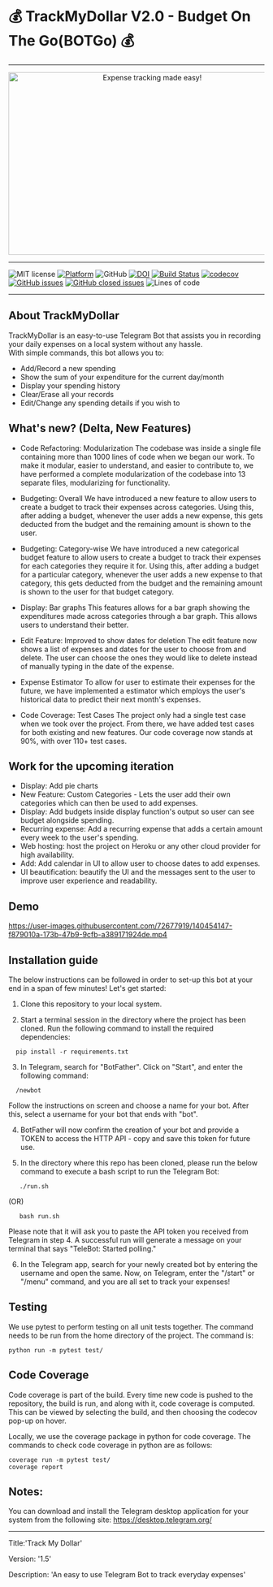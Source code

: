 # 💰 TrackMyDollar V2.0 - Budget On The Go(BOTGo) 💰
<hr>
<p align="center">
<a><img  height=360 width=550 
  src="https://github.com/deekay2310/MyDollarBot/blob/c56b4afd4fd5bbfffea0d0a4aade58596a5cb678/docs/0001-8711513694_20210926_212845_0000.png" alt="Expense tracking made easy!"></a>
</p>
<hr>

![MIT license](https://img.shields.io/badge/License-MIT-green.svg)
[![Platform](https://img.shields.io/badge/Platform-Telegram-blue)](https://desktop.telegram.org/)
![GitHub](https://img.shields.io/badge/Language-Python-blue.svg)
[![DOI](https://zenodo.org/badge/414661894.svg)](https://zenodo.org/badge/latestdoi/414661894)
[![Build Status](https://app.travis-ci.com/sak007/MyDollarBot-BOTGo.svg?branch=main)](https://app.travis-ci.com/github/sak007/MyDollarBot-BOTGo)
[![codecov](https://codecov.io/gh/sak007/MyDollarBot-BOTGo/branch/main/graph/badge.svg?token=5AYMR8MNMP)](https://codecov.io/gh/sak007/MyDollarBot-BOTGo)
[![GitHub issues](https://img.shields.io/github/issues/sak007/MyDollarBot-BOTGo)](https://github.com/sak007/MyDollarBot-BOTGo/issues?q=is%3Aopen+is%3Aissue)
[![GitHub closed issues](https://img.shields.io/github/issues-closed/sak007/MyDollarBot-BOTGo)](https://github.com/sak007/MyDollarBot-BOTGo/issues?q=is%3Aissue+is%3Aclosed)
![Lines of code](https://img.shields.io/tokei/lines/github/sak007/MyDollarBot-BOTGo)

<hr>

## About TrackMyDollar

TrackMyDollar is an easy-to-use Telegram Bot that assists you in recording your daily expenses on a local system without any hassle.  
With simple commands, this bot allows you to:
- Add/Record a new spending
- Show the sum of your expenditure for the current day/month
- Display your spending history
- Clear/Erase all your records
- Edit/Change any spending details if you wish to

## What's new? (Delta, New Features)

- Code Refactoring: Modularization
  The codebase was inside a single file containing more than 1000 lines of code when we began our work. To make it modular, easier to understand, and easier to contribute to, we have performed a complete modularization of the codebase into 13 separate files, modularizing for functionality. 

- Budgeting: Overall
  We have introduced a new feature to allow users to create a budget to track their expenses across categories. Using this, after adding a budget, whenever the user adds a new expense, this gets deducted from the budget and the remaining amount is shown to the user.

- Budgeting: Category-wise
  We have introduced a new categorical budget feature to allow users to create a budget to track their expenses for each categories they require it for. Using this, after adding a budget for a particular category, whenever the user adds a new expense to that category, this gets deducted from the budget and the remaining amount is shown to the user for that budget category.
  
- Display: Bar graphs
  This features allows for a bar graph showing the expenditures made across categories through a bar graph. This allows users to understand their better. 

- Edit Feature: Improved to show dates for deletion
  The edit feature now shows a list of expenses and dates for the user to choose from and delete. The user can choose the ones they would like to delete instead of manually typing in the date of the expense.

- Expense Estimator
  To allow for user to estimate their expenses for the future, we have implemented a estimator which employs the user's historical data to predict their next month's expenses. 

- Code Coverage: Test Cases
  The project only had a single test case when we took over the project. From there, we have added test cases for both existing and new features. Our code coverage now stands at 90%, with over 110+ test cases.

## Work for the upcoming iteration

- Display: Add pie charts
- New Feature: Custom Categories -  Lets the user add their own categories which can then be used to add expenses.
- Display: Add budgets inside display function's output so user can see budget alongside spending.
- Recurring expense: Add a recurring expense that adds a certain amount every week to the user's spending. 
- Web hosting: host the project on Heroku or any other cloud provider for high availability.
- Add: Add calendar in UI to allow user to choose dates to add expenses.
- UI beautification: beautify the UI and the messages sent to the user to improve user experience and readability.

## Demo

https://user-images.githubusercontent.com/72677919/140454147-f879010a-173b-47b9-9cfb-a389171924de.mp4

## Installation guide

The below instructions can be followed in order to set-up this bot at your end in a span of few minutes! Let's get started:

1. Clone this repository to your local system.

2. Start a terminal session in the directory where the project has been cloned. Run the following command to install the required dependencies:
```
  pip install -r requirements.txt
```

3. In Telegram, search for "BotFather". Click on "Start", and enter the following command:
```
  /newbot
```
Follow the instructions on screen and choose a name for your bot. After this, select a username for your bot that ends with "bot".

4. BotFather will now confirm the creation of your bot and provide a TOKEN to access the HTTP API - copy and save this token for future use.

5. In the directory where this repo has been cloned, please run the below command to execute a bash script to run the Telegram Bot:
```
   ./run.sh
```
(OR)
```
   bash run.sh
```
Please note that it will ask you to paste the API token you received from Telegram in step 4.
A successful run will generate a message on your terminal that says "TeleBot: Started polling." 

6. In the Telegram app, search for your newly created bot by entering the username and open the same. Now, on Telegram, enter the "/start" or "/menu" command, and you are all set to track your expenses!

## Testing

We use pytest to perform testing on all unit tests together. The command needs to be run from the home directory of the project. The command is:
```
python run -m pytest test/
```

## Code Coverage

Code coverage is part of the build. Every time new code is pushed to the repository, the build is run, and along with it, code coverage is computed. This can be viewed by selecting the build, and then choosing the codecov pop-up on hover.

Locally, we use the coverage package in python for code coverage. The commands to check code coverage in python are as follows:

```
coverage run -m pytest test/
coverage report
```

## Notes:
You can download and install the Telegram desktop application for your system from the following site: https://desktop.telegram.org/


<hr>
<p>Title:'Track My Dollar'</p>
<p>Version: '1.5'</p>
<p>Description: 'An easy to use Telegram Bot to track everyday expenses'</p>

